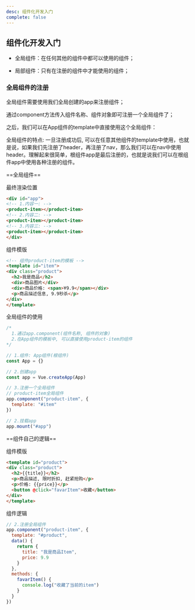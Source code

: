 ```yaml
---
desc: 组件化开发入门
complete: false
---
```


## 组件化开发入门


- 全局组件：在任何其他的组件中都可以使用的组件；

- 局部组件：只有在注册的组件中才能使用的组件；

### 全局组件的注册

全局组件需要使用我们全局创建的app来注册组件；

通过component方法传入组件名称、组件对象即可注册一个全局组件了；

之后，我们可以在App组件的template中直接使用这个全局组件：

全局组件的特点: 一旦注册成功后, 可以在任意其他组件的template中使用，也就是说，如果我们先注册了header，再注册了nav，那么我们可以在nav中使用header。理解起来很简单，根组件app是最后注册的，也就是说我们可以在根组件app中使用各种注册的组件。

==全局组件==

最终渲染位置

```html
<div id="app">
<!-- 1.内容一: -->
<product-item></product-item>
<!-- 2.内容二: -->
<product-item></product-item>
<!-- 3.内容三: -->
<product-item></product-item>
</div>
```

组件模版

```html
<!-- 组件product-item的模板 -->
<template id="item">
<div class="product">
  <h2>我是商品</h2>
  <div>商品图片</div>
  <div>商品价格: <span>¥9.9</span></div>
  <p>商品描述信息, 9.9秒杀</p>
</div>
</template>
```

全局组件的使用

```js
/*
  1.通过app.component(组件名称, 组件的对象)
  2.在App组件的模板中, 可以直接使用product-item的组件
*/

// 1.组件: App组件(根组件)
const App = {}

// 2.创建app
const app = Vue.createApp(App)

// 3.注册一个全局组件
// product-item全局组件
app.component("product-item", {
  template: "#item"
})

// 2.挂载app
app.mount("#app")
```

==组件自己的逻辑==

组件模版

```html
<template id="product">
<div class="product">
  <h2>{{title}}</h2>
  <p>商品描述, 限时折扣, 赶紧抢购</p>
  <p>价格: {{price}}</p>
  <button @click="favarItem">收藏</button>
</div>
</template>
```

组件逻辑

```js
// 2.注册全局组件
app.component("product-item", {
  template: "#product",
  data() {
	return {
	  title: "我是商品Item",
	  price: 9.9
	}
  },
  methods: {
	favarItem() {
	  console.log("收藏了当前的item")
	}
  }
})
```



